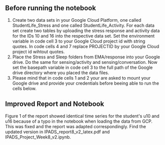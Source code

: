 ## Before running the notebook
1. Create two data sets in your Google Cloud Platform, one called StudentLife_Stress and one called StudentLife_Activity. For each data set create two tables by uploading the stress response and activity data for the IDs 10 and 16 into the respective data set. Set the environment variable in code cell 3 to your Google Cloud project id with string quotes. In code cells 4 and 7 replace PROJECTID by your Google Cloud project id wihtout quotes.
2. Place the Stress and Sleep folders from EMA/response into your Google drive. Do the same for sensing/activity and sensing/conversation. Now set the basepath variable in code cell 3 to the full path of the Google drive directory where you placed the data files.
3. Please mind that in code cells 1 and 2 your are asked to mount your Google drive and provide your credentials before beeing able to run the cells below.

## Improved Report and Notebook
Figure 1 of the report showed identical time series for the student's u10 and u16 because of a typo in the notebook when loading the data from GCP. 
This was fixed and the report was adapted correspondingly. Find the updated version in IPADS\_report8\_v2\_latex.pdf and IPADS\_Project\_Week8\_v2.ipynb.